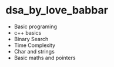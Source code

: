 # dsa_by_love_babbar
* Basic programing
* c++ basics
* Binary Search
* Time Complexity
* Char and strings
* Basic maths and pointers 
